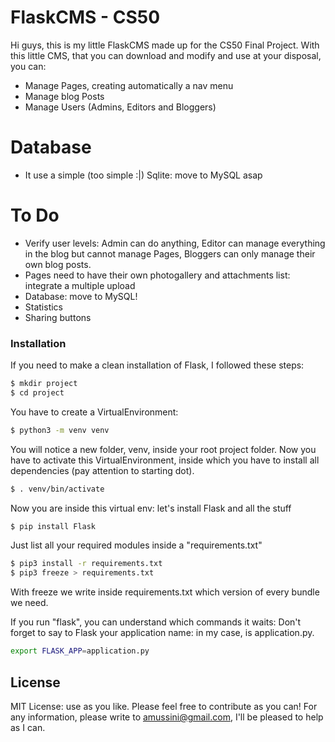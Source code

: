 # FlaskCMS - CS50

Hi guys, this is my little FlaskCMS made up for the CS50 Final Project.
With this little CMS, that you can download and modify and use at your disposal, you can:  

  - Manage Pages, creating automatically a nav menu
  - Manage blog Posts
  - Manage Users (Admins, Editors and Bloggers)

# Database

  - It use a simple (too simple :|) Sqlite: move to MySQL asap

# To Do

  - Verify user levels: Admin can do anything, Editor can manage everything in the blog but cannot manage Pages, Bloggers can only manage their own blog posts.
  - Pages need to have their own photogallery and attachments list: integrate a multiple upload
  - Database: move to MySQL!
  - Statistics
  - Sharing buttons


### Installation

If you need to make a clean installation of Flask, I followed these steps:
```sh
$ mkdir project
$ cd project
```
You have to create a VirtualEnvironment:
```sh
$ python3 -m venv venv
```
You will notice a new folder, venv, inside your root project folder.
Now you have to activate this VirtualEnvironment, inside which you have to install all dependencies (pay attention to starting dot).
```sh
$ . venv/bin/activate
```
Now you are inside this virtual env: let's install Flask and all the stuff
```sh
$ pip install Flask
```
Just list all your required modules inside a "requirements.txt"
```sh
$ pip3 install -r requirements.txt
$ pip3 freeze > requirements.txt
```
With freeze we write inside requirements.txt which version of every bundle we need.

If you run "flask", you can understand which commands it waits: 
Don't forget to say to Flask your application name: in my case, is application.py.
```sh
export FLASK_APP=application.py
```

License
----

MIT License: use as you like. Please feel free to contribute as you can! For any information, please write to amussini@gmail.com, I'll be pleased to help as I can.
